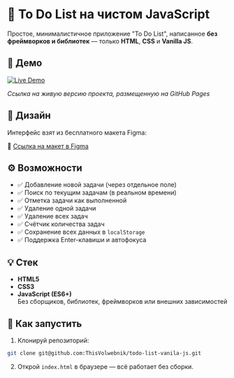 # 📝 To Do List на чистом JavaScript

Простое, минималистичное приложение "To Do List", написанное **без фреймворков и библиотек** — только **HTML**, **CSS** и **Vanilla JS**.

## 🚀 Демо

[![Live Demo](https://img.shields.io/badge/View-Live%20Demo-green?style=for-the-badge)](https://thisvolwebnik.github.io/todo-list-vanila-js/)

_Ссылка на живую версию проекта, размещенную на GitHub Pages_

## 📸 Дизайн

Интерфейс взят из бесплатного макета Figma:

🔗 [Ссылка на макет в Figma](https://www.figma.com/design/5g3oOYX6GNlezUCuk1xmaS/To-Do-List)

## ⚙️ Возможности

- ✅ Добавление новой задачи (через отдельное поле)
- ✅ Поиск по текущим задачам (в реальном времени)
- ✅ Отметка задачи как выполненной
- ✅ Удаление одной задачи
- ✅ Удаление всех задач
- ✅ Счётчик количества задач
- ✅ Сохранение всех данных в `localStorage`
- ✅ Поддержка Enter-клавиши и автофокуса

## 💡 Стек

- **HTML5**
- **CSS3**
- **JavaScript (ES6+)**  
  Без сборщиков, библиотек, фреймворков или внешних зависимостей

## 🚀 Как запустить

1. Клонируй репозиторий:

```bash
git clone git@github.com:ThisVolwebnik/todo-list-vanila-js.git
```

2. Открой `index.html` в браузере — всё работает без сборки.
